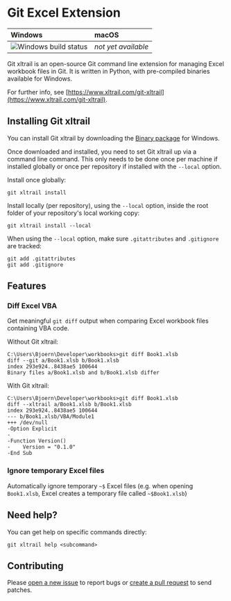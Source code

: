 # Git Excel Extension

| Windows | macOS |
| :---- | :------ |
| ![Windows build status][1] | _not yet available_ |

[1]: https://ci.appveyor.com/api/projects/status/gr093ijhqwtmp5s9/branch/master?svg=true


Git xltrail is an open-source Git command line extension for managing Excel workbook files in Git. It is written in Python, with pre-compiled binaries available for Windows.

For further info, see [https://www.xltrail.com/git-xltrail](https://www.xltrail.com/git-xltrail).


## Installing Git xltrail

You can install Git xltrail by downloading the [Binary package](https://github.com/ZoomerAnalytics/git-xltrail/releases/download/0.1.0/git-xltrail-windows-0.1.0.exe) for Windows.

Once downloaded and installed, you need to set Git xltrail up via a command line command. This only
needs to be done once per machine if installed globally or once per repository if installed with the `--local` option.

Install once globally:
```
git xltrail install
```

Install locally (per repository), using the `--local` option, inside the root folder of your repository's local working copy:

```
git xltrail install --local
```

When using the `--local` option, make sure `.gitattributes` and `.gitignore` are tracked:

```
git add .gitattributes
git add .gitignore
```


## Features

### Diff Excel VBA

Get meaningful `git diff` output when comparing Excel workbook files containing VBA code.

Without Git xltrail:
```
C:\Users\Bjoern\Developer\workbooks>git diff Book1.xlsb
diff --git a/Book1.xlsb b/Book1.xlsb
index 293e924..8438ae5 100644
Binary files a/Book1.xlsb and b/Book1.xlsb differ
```

With Git xltrail:
```
C:\Users\Bjoern\Developer\workbooks>git diff Book1.xlsb
diff --xltrail a/Book1.xlsb b/Book1.xlsb
index 293e924..8438ae5 100644
--- b/Book1.xlsb/VBA/Module1
+++ /dev/null
-Option Explicit
-
-Function Version()
-    Version = "0.1.0"
-End Sub
```


### Ignore temporary Excel files

Automatically ignore temporary `~$` Excel files (e.g. when opening `Book1.xlsb`, Excel creates a temporary file called `~$Book1.xlsb`)


## Need help?

You can get help on specific commands directly:

```
git xltrail help <subcommand>
```


## Contributing

Please [open a new issue](https://github.com/ZoomerAnalytics/git-xltrail/issues) to report bugs or [create a pull request](https://github.com/ZoomerAnalytics/git-xltrail/pulls) to send patches.